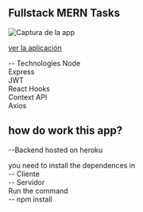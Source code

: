 ## Fullstack MERN Tasks

![Captura de la app](./.readme-static/MERNTasks.png)

[ver la aplicación](https://fullstack-mern.netlify.app/)

-- Technologies
Node<br>
Express<br>
JWT<br>
React Hooks<br>
Context API<br>
Axios<br>

## how do work this app?

--Backend hosted on heroku<br>

you need to install the dependences in<br>
-- Cliente<br>
-- Servidor<br>
Run the command<br>
-- npm install
